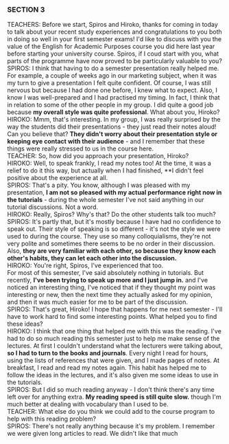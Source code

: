 ### SECTION 3  
TEACHERS: Before we start, Spiros and Hiroko, thanks for coming in today to talk about your recent study experiences and congratulations to you both in doing so well in your first semester exams! I'd like to discuss with you the value of the English for Academic Purposes course you did here last year before starting your university course. Spiros, if I coud start with you, what parts of the programme have now proved to be particularly valuable to you?  
SPIROS: I think that having to do a semester presentation really helped me. For example, a couple of weeks ago in our marketing subject, when it was my turn to give a presentation I felt quite confident. Of course, I was still nervous but because I had done one before, I knew what to expect. Also, I know I was well-prepared and I had practised my timing. In fact, I think that in relation to some of the other people in my group. I did quite a good job because **my overall style was quite professional**. What about you, Hiroko?  
HIROKO: Mmm, that's interesting. In my group, I was really surprised by the way the students did their presentations - they just read their notes aloud! Can you believe that? **They didn't worry about their presentation style or keeping eye contact with their audience** - and I remember that these things were really stressed to us in the course here.  
TEACHER: So, how did you approach your presentation, Hiroko?  
HIROKO: Well, to speak frankly, I read my notes too! At the time, it was a relief to do it this way, but actually when I had finished, **I didn't feel positive about the experience at all.  
SPIROS: That's a pity. You know, although I was pleased with my presentation, **I am not so pleased with my actual performance right now in the tutorials** - during the whole semester I've not said anything in our tutorial discussions. Not a word.  
HIROKO: Really, Spiros? Why's that? Do the other students talk too much?  
SPIROS: It's partly that, but it's mostly because I have had no confidence to speak out. Their style of speaking is so different - it's not the style we were used to during the course. They use so many colloquialisms, they're not very polite and sometimes there seems to be no order in their discussion. Also, **they are very familiar with each other, so because they know each other's habits, they can let each other into the discussion.**  
HIROKO: You're right, Spiros, I've experienced that too.  
For most of this semester, I've said absolutely nothing in tutorials. But recently, **I've been trying to speak up more and I just jump in.** and I've noticed an interesting thing, I've noticed that if they thought my point was interesting or new, then the next time they actually asked for my opinion, and then it was much easier for me to be part of the discussion.  
SPIROS: That's great, Hiroko! I hope that happens for me next semester - I'll have to work hard to find some interesting points. What helped you to find these ideas?  
HIROKO: I think that one thing that helped me with this was the reading. I've had to do so much reading this semester just to help me make sense of the lectures. At first I couldn't understand what the lecturers were talking about, **so I had to turn to the books and journals**. Every night I read for hours, using the lists of references that were given, and I made pages of notes. At breakfast, I read and read my notes again. This habit has helped me to follow the ideas in the lectures, and it's also given me some ideas to use in the tutorials.  
SPIROS: But I did so much reading anyway - I don't think there's any time left over for anything extra. **My reading speed is still quite slow.** though I'm much better at dealing with vocabulary than I used to be.  
TEACHER: What else do you think we could add to the course program to help with this reading problem?  
SPIROS: There's not really anything because it's my problem. I remember we were given long articles to read. We didn't like that much
